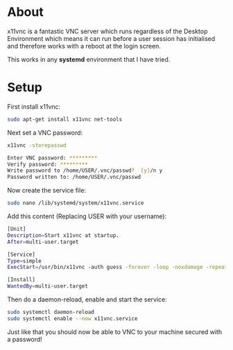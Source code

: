 # About
x11vnc is a fantastic VNC server which runs regardless of the Desktop Environment which means it can run before a user session has initialised and therefore works with a reboot at the login screen.

This works in any **systemd** environment that I have tried.

# Setup

First install x11vnc:

~~~bash
sudo apt-get install x11vnc net-tools
~~~

Next set a VNC password:

~~~bash
x11vnc -storepasswd 

Enter VNC password: *********
Verify password: *********  
Write password to /home/USER/.vnc/passwd?  [y]/n y
Password written to: /home/USER/.vnc/passwd
~~~

Now create the service file:

~~~bash
sudo nano /lib/systemd/system/x11vnc.service
~~~

Add this content (Replacing USER with your username):

~~~bash
[Unit]
Description=Start x11vnc at startup.
After=multi-user.target

[Service]
Type=simple
ExecStart=/usr/bin/x11vnc -auth guess -forever -loop -noxdamage -repeat -rfbauth /home/USER/.vnc/passwd -rfbport 5900 -shared

[Install]
WantedBy=multi-user.target
~~~

Then do a daemon-reload, enable and start the service:

~~~bash
sudo systemctl daemon-reload
sudo systemctl enable --now x11vnc.service
~~~

Just like that you should now be able to VNC to your machine secured with a password!
